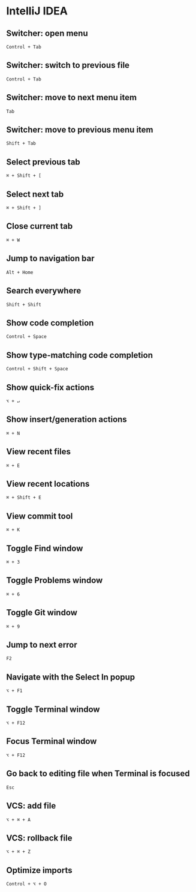# IntelliJ IDEA

## Switcher: open menu

`Control + Tab`

## Switcher: switch to previous file

`Control + Tab`

## Switcher: move to next menu item

`Tab`

## Switcher: move to previous menu item

`Shift + Tab`

## Select previous tab

`⌘ + Shift + [`

## Select next tab

`⌘ + Shift + ]`

## Close current tab

`⌘ + W`

## Jump to navigation bar

`Alt + Home`

## Search everywhere

`Shift + Shift`

## Show code completion

`Control + Space`

## Show type-matching code completion

`Control + Shift + Space`

## Show quick-fix actions

`⌥ + ↵`

## Show insert/generation actions

`⌘ + N`

## View recent files

`⌘ + E`

## View recent locations

`⌘ + Shift + E`

## View commit tool

`⌘ + K`

## Toggle Find window

`⌘ + 3`

## Toggle Problems window

`⌘ + 6`

## Toggle Git window

`⌘ + 9`

## Jump to next error

`F2`

## Navigate with the Select In popup

`⌥ + F1`

## Toggle Terminal window

`⌥ + F12`

## Focus Terminal window

`⌥ + F12`

## Go back to editing file when Terminal is focused

`Esc`

## VCS: add file

`⌥ + ⌘ + A`

## VCS: rollback file

`⌥ + ⌘ + Z`

## Optimize imports

`Control + ⌥ + O`
